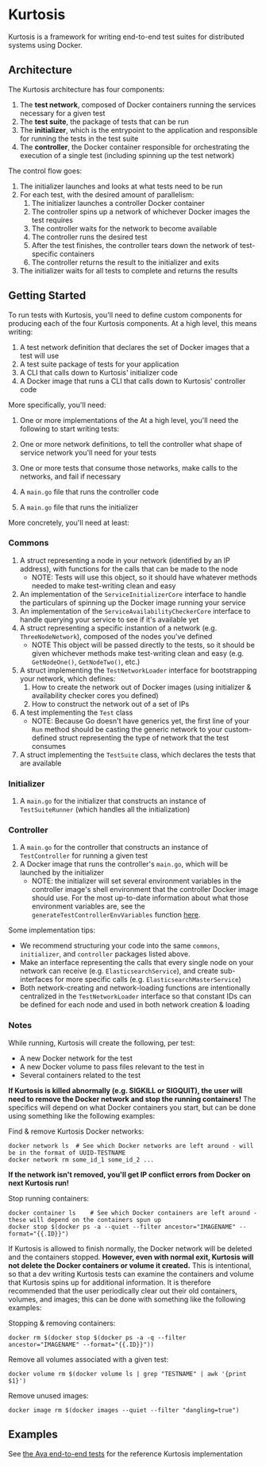 # Kurtosis
Kurtosis is a framework for writing end-to-end test suites for distributed systems using Docker.

## Architecture
The Kurtosis architecture has four components:

1. The **test network**, composed of Docker containers running the services necessary for a given test
1. The **test suite**, the package of tests that can be run
1. The **initializer**, which is the entrypoint to the application and responsible for running the tests in the test suite
1. The **controller**, the Docker container responsible for orchestrating the execution of a single test (including spinning up the test network)

The control flow goes:

1. The initializer launches and looks at what tests need to be run
1. For each test, with the desired amount of parallelism:
    1. The initializer launches a controller Docker container
    1. The controller spins up a network of whichever Docker images the test requires
    1. The controller waits for the network to become available
    1. The controller runs the desired test
    1. After the test finishes, the controller tears down the network of test-specific containers
    1. The controller returns the result to the initializer and exits
1. The initializer waits for all tests to complete and returns the results

## Getting Started
To run tests with Kurtosis, you'll need to define custom components for producing each of the four Kurtosis components. At a high level, this means writing:

1. A test network definition that declares the set of Docker images that a test will use
1. A test suite package of tests for your application
1. A CLI that calls down to Kurtosis' initializer code
1. A Docker image that runs a CLI that calls down to Kurtosis' controller code

More specifically, you'll need:

1. One or more implementations of the 
At a high level, you'll need the following to start writing tests:

1. One or more network definitions, to tell the controller what shape of service network you'll need for your tests
2. One or more tests that consume those networks, make calls to the networks, and fail if necessary
3. A `main.go` file that runs the controller code
4. A `main.go` file that runs the initializer

More concretely, you'll need at least:

### Commons
1. A struct representing a node in your network (identified by an IP address), with functions for the calls that can be made to the node
    * NOTE: Tests will use this object, so it should have whatever methods needed to make test-writing clean and easy
1. An implementation of the `ServiceInitializerCore` interface to handle the particulars of spinning up the Docker image running your service
1. An implementation of the `ServiceAvailabilityCheckerCore` interface to handle querying your service to see if it's available yet
1. A struct representing a specific instantion of a network (e.g. `ThreeNodeNetwork`), composed of the nodes you've defined
    * NOTE This object will be passed directly to the tests, so it should be given whichever methods make test-writing clean and easy (e.g. `GetNodeOne()`, `GetNodeTwo()`, etc.)
1. A struct implementing the `TestNetworkLoader` interface for bootstrapping your network, which defines:
    1. How to create the network out of Docker images (using initializer & availability checker cores you defined)
    2. How to construct the network out of a set of IPs
1. A test implementing the `Test` class
    * NOTE: Because Go doesn't have generics yet, the first line of your `Run` method should be casting the generic network to your custom-defined struct representing the type of network that the test consumes
1. A struct implementing the `TestSuite` class, which declares the tests that are available

### Initializer
1. A `main.go` for the initializer that constructs an instance of `TestSuiteRunner` (which handles all the initialization)

### Controller
1. A `main.go` for the controller that constructs an instance of `TestController` for running a given test
1. A Docker image that runs the controller's `main.go`, which will be launched by the initializer
    * NOTE: the initializer will set several environment variables in the controller image's shell environment that the controller Docker image should use. For the most up-to-date information about what those environment variables are, see the `generateTestControllerEnvVariables` function [here](https://github.com/kurtosis-tech/kurtosis/blob/develop/initializer/parallelism/test_executor.go).

Some implementation tips:
* We recommend structuring your code into the same `commons`, `initializer`, and `controller` packages listed above.
* Make an interface representing the calls that every single node on your network can receive (e.g. `ElasticsearchService`), and create sub-interfaces for more specific calls (e.g. `ElasticsearchMasterService`)
* Both network-creating and network-loading functions are intentionally centralized in the `TestNetworkLoader` interface so that constant IDs can be defined for each node and used in both network creation & loading

### Notes
While running, Kurtosis will create the following, per test:
* A new Docker network for the test
* A new Docker volume to pass files relevant to the test in
* Several containers related to the test

**If Kurtosis is killed abnormally (e.g. SIGKILL or SIGQUIT), the user will need to remove the Docker network and stop the running containers!** The specifics will depend on what Docker containers you start, but can be done using something like the following examples:

Find & remove Kurtosis Docker networks:
```
docker network ls  # See which Docker networks are left around - will be in the format of UUID-TESTNAME
docker network rm some_id_1 some_id_2 ...
```

**If the network isn't removed, you'll get IP conflict errors from Docker on next Kurtosis run!**

Stop running containers:
```
docker container ls    # See which Docker containers are left around - these will depend on the containers spun up
docker stop $(docker ps -a --quiet --filter ancestor="IMAGENAME" --format="{{.ID}}")
```


If Kurtosis is allowed to finish normally, the Docker network will be deleted and the containers stopped. **However, even with normal exit, Kurtosis will not delete the Docker containers or volume it created.** This is intentional, so that a dev writing Kurtosis tests can examine the containers and volume that Kurtosis spins up for additional information. It is therefore recommended that the user periodically clear out their old containers, volumes, and images; this can be done with something like the following examples:

Stopping & removing containers:
```
docker rm $(docker stop $(docker ps -a -q --filter ancestor="IMAGENAME" --format="{{.ID}}"))
```

Remove all volumes associated with a given test:
```
docker volume rm $(docker volume ls | grep "TESTNAME" | awk '{print $1}')
```

Remove unused images:
```
docker image rm $(docker images --quiet --filter "dangling=true")
```

## Examples
See [the Ava end-to-end tests](https://github.com/kurtosis-tech/ava-e2e-tests) for the reference Kurtosis implementation
